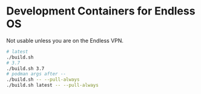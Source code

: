 Development Containers for Endless OS
=====================================

Not usable unless you are on the Endless VPN.

```bash
# latest
./build.sh
# 3.7
./build.sh 3.7
# podman args after --
./build.sh -- --pull-always
./build.sh latest -- --pull-always
```

